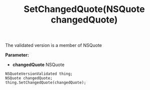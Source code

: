 ﻿---
uid: crmscript_ref_NSQuoteVersionValidated_SetChangedQuote
title: SetChangedQuote(NSQuote changedQuote)
intellisense: NSQuoteVersionValidated.SetChangedQuote
keywords: NSQuoteVersionValidated, GetChangedQuote
so.topic: reference
---

The validated version is a member of NSQuote

**Parameter:** 
 - **changedQuote** NSQuote

```crmscript
NSQuoteVersionValidated thing;
NSQuote changedQuote;
thing.SetChangedQuote(changedQuote);
```

